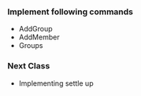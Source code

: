 ### Implement following commands
- AddGroup
- AddMember
- Groups

### Next Class
- Implementing settle up